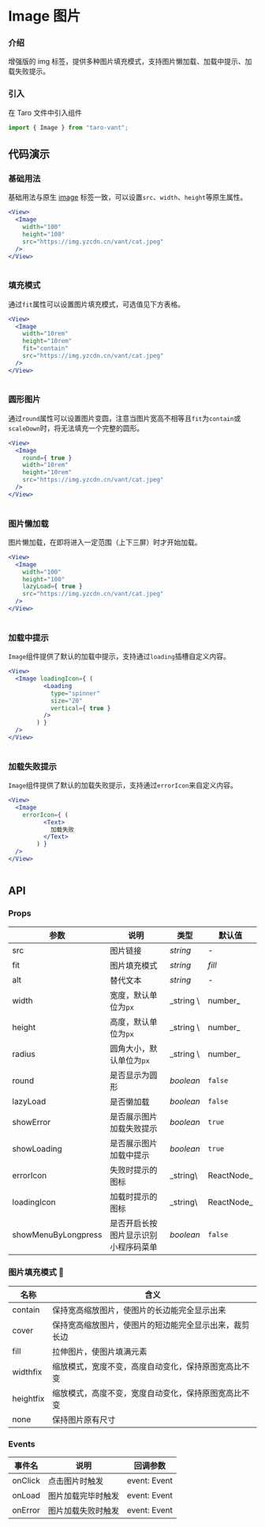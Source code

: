 # Image 图片

### 介绍

增强版的 img 标签，提供多种图片填充模式，支持图片懒加载、加载中提示、加载失败提示。

### 引入

在 Taro 文件中引入组件

```js
import { Image } from "taro-vant"; 
```

## 代码演示

### 基础用法

基础用法与原生 [image](<(https://developers.weixin.qq.com/miniprogram/dev/component/image.html)>) 标签一致，可以设置`src`、`width`、`height`等原生属性。

```jsx
<View>
  <Image
    width="100"
    height="100"
    src="https://img.yzcdn.cn/vant/cat.jpeg"
  />
</View>
 
```

### 填充模式

通过`fit`属性可以设置图片填充模式，可选值见下方表格。

```jsx
<View>
  <Image
    width="10rem"
    height="10rem"
    fit="contain"
    src="https://img.yzcdn.cn/vant/cat.jpeg"
  />
</View>
 
```

### 圆形图片

通过`round`属性可以设置图片变圆，注意当图片宽高不相等且`fit`为`contain`或`scaleDown`时，将无法填充一个完整的圆形。

```jsx
<View>
  <Image
    round={ true }
    width="10rem"
    height="10rem"
    src="https://img.yzcdn.cn/vant/cat.jpeg"
  />
</View>
 
```

### 图片懒加载

图片懒加载，在即将进入一定范围（上下三屏）时才开始加载。

```jsx
<View>
  <Image
    width="100"
    height="100"
    lazyLoad={ true }
    src="https://img.yzcdn.cn/vant/cat.jpeg"
  />
</View>
 
```

### 加载中提示

`Image`组件提供了默认的加载中提示，支持通过`loading`插槽自定义内容。

```jsx
<View>
  <Image loadingIcon={ (
          <Loading
            type="spinner"
            size="20"
            vertical={ true }
          />
        ) }
  />
</View>
 
```

### 加载失败提示

`Image`组件提供了默认的加载失败提示，支持通过`errorIcon`来自定义内容。

```jsx
<View>
  <Image
    errorIcon={ (
          <Text>
            加载失败
          </Text>
        ) }
  />
</View>
 
```

## API

### Props

| 参数                  | 说明                 | 类型        | 默认值        |
|---------------------|--------------------|-----------|------------|
| src                 | 图片链接               | _string_  | -          |
| fit                 | 图片填充模式             | _string_  | _fill_     |
| alt                 | 替代文本               | _string_  | -          |
| width               | 宽度，默认单位为`px`       | _string \ | number_    | - |
| height              | 高度，默认单位为`px`       | _string \ | number_    | - |
| radius              | 圆角大小，默认单位为`px`     | _string \ | number_    | `0` |
| round               | 是否显示为圆形            | _boolean_ | `false`    |
| lazyLoad            | 是否懒加载              | _boolean_ | `false`    |
| showError           | 是否展示图片加载失败提示       | _boolean_ | `true`     |
| showLoading         | 是否展示图片加载中提示        | _boolean_ | `true`     |
| errorIcon           | 失败时提示的图标           | _string\  | ReactNode_ | `photo-fail` |
| loadingIcon         | 加载时提示的图标           | _string\  | ReactNode_ | `photo` |
| showMenuByLongpress | 是否开启长按图片显示识别小程序码菜单 | _boolean_ | `false`    |

### 图片填充模式 

| 名称        | 含义                          |
|-----------|-----------------------------|
| contain   | 保持宽高缩放图片，使图片的长边能完全显示出来      |
| cover     | 保持宽高缩放图片，使图片的短边能完全显示出来，裁剪长边 |
| fill      | 拉伸图片，使图片填满元素                |
| widthfix  | 缩放模式，宽度不变，高度自动变化，保持原图宽高比不变  |
| heightfix | 缩放模式，高度不变，宽度自动变化，保持原图宽高比不变  |
| none      | 保持图片原有尺寸                    |

### Events

| 事件名     | 说明        | 回调参数         |
|---------|-----------|--------------|
| onClick | 点击图片时触发   | event: Event |
| onLoad  | 图片加载完毕时触发 | event: Event |
| onError | 图片加载失败时触发 | event: Event |

